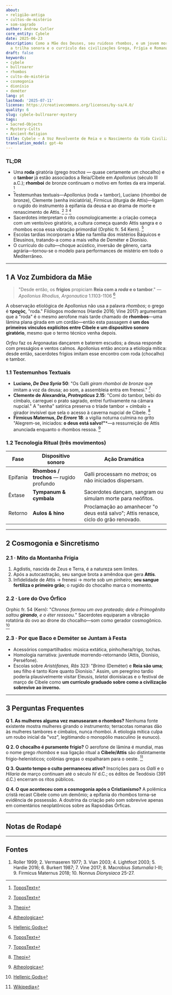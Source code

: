 ```yaml
---
about:
- religião-antiga
- cultos-de-mistério
- som-sagrado
author: Andrew Cutler
core_entity: Cybele
date: 2025-06-23
description: Como a Mãe dos Deuses, seu ruidoso rhombos, e um jovem moribundo se tornaram
  a trilha sonora e o currículo das civilizações Grega, Frígia e Romana.
draft: false
keywords:
- cybele
- bullroarer
- rhombos
- culto-de-mistério
- cosmogonia
- dionísio
- deméter
lang: pt
lastmod: '2025-07-11'
license: https://creativecommons.org/licenses/by-sa/4.0/
quality: 6
slug: cybele-bullroarer-mystery
tags:
- Sacred-Objects
- Mystery-Cults
- Ancient-Religion
title: Cybele — A Voz Revolvente de Reia e o Nascimento da Vida Civilizada
translation_model: gpt-4o
---
```


### TL;DR
* Uma **roda** giratória (grego _trochos_ — quase certamente um chocalho) e o **tambor** já estão associados a Reia/Cibele em *Apollonius* (século III a.C.); **rhomboi** de bronze continuam o motivo em fontes da era imperial. [^oai1] 
* Testemunhas textuais—Apollonius (roda + tambor), Luciano (rhomboi de bronze), Clemente (senha iniciatória), Firmicus (liturgia de Attis)—ligam o rugido do instrumento à epifania da deusa e ao drama de morte e renascimento de Attis. [^oai2] [^oai3] [^oai4] 
* Sacerdotes interpretam o rito cosmologicamente: a criação começa com um vento/ovo giratório, a cultura começa quando Attis sangra e o rhombos ecoa essa vibração primordial (Orphic fr. 54 Kern). [^oai5] 
* Escolas tardias incorporam a Mãe na família dos mistérios Báquicos e Eleusinos, tratando-a como a mais velha de Deméter e Dionísio. 
* O currículo do culto—choque acústico, inversão de gênero, carta agrária—tornou-se o modelo para performances de mistério em todo o Mediterrâneo.

---

## 1 A Voz Zumbidora da Mãe

> "Desde então, os **frígios** propiciam **Reia com a *roda* e o tambor**." — *Apollonius Rhodius, Argonautica* 1.1103-1106  [^oai1]

A observação etiológica de Apollonius não usa a palavra _rhombos_; o grego é **τροχός**, "roda." Filólogos modernos (Hardie 2016; Vine 2017) argumentam que a "roda" é o mesmo aerofone mais tarde chamado de **rhombos**—uma lâmina plana girada em um cordão—então esta passagem é **um dos primeiros vínculos explícitos entre Cibele e um dispositivo sonoro giratório**, mesmo que o termo técnico venha depois.

*Orfeu* faz os Argonautas dançarem e baterem escudos; a deusa responde com presságios e ventos calmos. Apollonius então ancora a etiologia mítica: desde então, sacerdotes frígios imitam esse encontro com roda (chocalho) e tambor.

### 1.1 Testemunhos Textuais

* **Luciano, *De Dea Syria* 50**: "Os Galli *giram rhomboi de bronze* que imitam a voz da deusa; ao som, a assembleia entra em frenesi."  [^oai2]  
* **Clemente de Alexandria, *Protrepticus* 2.15**: "Comi do tambor, bebi do címbalo, carreguei o prato sagrado, entrei furtivamente na câmara nupcial." A "senha" satírica preserva o tríade tambor + címbalo + girador invisível que sela o acesso à caverna nupcial de Cibele.  [^oai3]  
* **Firmicus Maternus, *De Errore* 18**: a vigília noturna culmina no grito "Alegrem-se, iniciados: **o deus está salvo!"***—a ressurreição de Attis anunciada enquanto o rhombos ressoa.  [^oai4]  

### 1.2 Tecnologia Ritual (três movimentos)

| Fase       | Dispositivo sonoro       | Ação Dramática |
|------------|--------------------------|----------------|
| Epifania | **Rhombos / trochos** — rugido profundo | Galli processam no *metros*; os não iniciados dispersam. |
| Êxtase | **Tympanum & cymbala** | Sacerdotes dançam, sangram ou simulam morte para neófitos. |
| Retorno | **Aulos & hino** | Proclamação ao amanhecer "o deus está salvo"; Attis renasce, ciclo do grão renovado. |

---

## 2 Cosmogonia e Sincretismo

### 2.1 · Mito da Montanha Frígia  
1. Agdistis, nascida de Zeus e Terra, é a natureza sem limites.  
2. Após a autocastração, seu sangue brota a amêndoa que gera **Attis**.  
3. Infidelidade de Attis → frenesi → morte sob um pinheiro; **seu sangue fertiliza o primeiro grão**; o rugido do chocalho marca o momento.

### 2.2 · Lore do Ovo Órfico  
Orphic fr. 54 (Kern): "*Chronos formou um ovo prateado; dele o Primogênito saltou **girando**, e o éter ressoou.*" Sacerdotes equiparam a vibração rotatória do ovo ao drone do chocalho—som como gerador cosmogônico.  [^oai5]

### 2.3 · Por que Baco e Deméter se Juntam à Festa 
* Acessórios compartilhados: música extática, pinho/hera/trigo, tochas. 
* Homologia narrativa: juventude morrendo-retornando (Attis, Dionísio, Perséfone). 
* Escolas sobre *Aristófanes, Rãs* 323: "*Brimo* (Deméter) e **Reia são uma**; seu filho é tanto Kore quanto Dionísio." Assim, um peregrino tardio poderia plausivelmente visitar Eleusis, *teletai* dionisíacas e o festival de março de Cibele como **um currículo graduado sobre como a civilização sobrevive ao inverno.**

---

## 3 Perguntas Frequentes

**Q 1. As mulheres alguma vez manusearam o rhombos?** 
Nenhuma fonte existente mostra mulheres girando o instrumento; terracotas romanas dão às mulheres tambores e címbalos, nunca rhomboi. A etiologia mítica culpa um roubo inicial da "voz", legitimando o monopólio masculino (e eunuco).

**Q 2. O chocalho é puramente frígio?** 
O aerofone de lâmina é mundial, mas o nome grego _rhombos_ e sua ligação ritual a **Cibele/Attis** são distintamente frígio-helenísticos; colônias gregas o espalharam para o oeste. [^oai6]

**Q 3. Quanto tempo o culto permaneceu ativo?** 
Inscrições para os *Galli* e o *Hilaria* de março continuam até o século IV d.C.; os éditos de Teodósio (391 d.C.) encerram os ritos públicos.

**Q 4. O que aconteceu com a cosmogonia após o Cristianismo?** 
A polêmica cristã recast Cibele como um demônio; a epifania do rhombos torna-se evidência de possessão. A doutrina da criação pelo som sobrevive apenas em comentários neoplatônicos sobre as Rapsódias Órficas.

---

## Notas de Rodapé 

[^oai1]: [ToposText](https://topostext.org/work/126)
[^oai2]: [ToposText](https://topostext.org/work/340)
[^oai3]: [Theoi](https://www.theoi.com/Text/ClementExhortation1.html)
[^oai4]: [Atheologica](https://atheologica.wordpress.com/2011/11/13/the-mystery-cults-christianity/)
[^oai5]: [Hellenic Gods](https://www.hellenicgods.org/orphic-rhapsodies------24)
[^oai6]: [Wikipedia](https://en.wikipedia.org/wiki/Bullroarer)
[^1]: *Apollonius Rhodius, Argonautica* 1.1103-1106, ed. Vian 2003. NB: Grego **τροχός** "roda," não "rhombos." [^oai1] 
[^2]: Luciano, *De Dea Syria* 50-51, texto grego em Lightfoot 2003. [^oai2] 
[^3]: Clemente de Alexandria, *Protrepticus* 2.15-17, trad. Butterworth 1919. [^oai3] 
[^4]: Orphic fr. 54 Kern, texto + discussão em Hardie 2016. [^oai5] 
[^5]: Escolas sobre *Aristófanes, Rãs* 323; cf. Diodoro 3.62-63.

---

## Fontes 
1. Roller 1999; 2. Vermaseren 1977; 3. Vian 2003; 4. Lightfoot 2003; 5. Hardie 2016; 6. Burkert 1987; 7. Vine 2017; 8. Macrobius *Saturnalia* I-III; 9. Firmicus Maternus 2018; 10. Nonnus *Dionysiaca* 25-27.